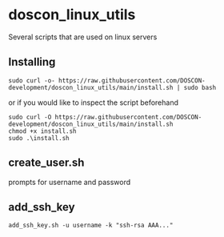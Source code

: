# doscon_linux_utils
Several scripts that are used on linux servers

## Installing
```
sudo curl -o- https://raw.githubusercontent.com/DOSCON-development/doscon_linux_utils/main/install.sh | sudo bash
```

or if you would like to inspect the script beforehand<br>
```
sudo curl -O https://raw.githubusercontent.com/DOSCON-development/doscon_linux_utils/main/install.sh
chmod +x install.sh
sudo .\install.sh
```

## create_user.sh
prompts for username and password

## add_ssh_key
```
add_ssh_key.sh -u username -k "ssh-rsa AAA..."
```
